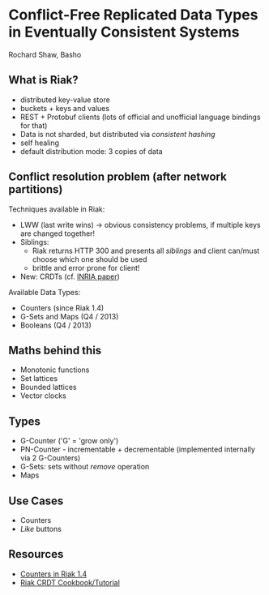 Conflict-Free Replicated Data Types in Eventually Consistent Systems
====================================================================
Rochard Shaw, Basho

What is Riak?
-------------
* distributed key-value store
* buckets + keys and values
* REST + Protobuf clients (lots of official and unofficial language bindings for that)
* Data is not sharded, but distributed via *consistent hashing*
* self healing
* default distribution mode: 3 copies of data

Conflict resolution problem (after network partitions)
------------------------------------------------------
Techniques available in Riak:

* LWW (last write wins) -> obvious consistency problems, if multiple keys are changed together!
* Siblings:
  - Riak returns HTTP 300 and presents all *siblings* and client can/must choose which one should be used
  - brittle and error prone for client!
* New: CRDTs (cf. [INRIA paper][inria])

Available Data Types:

* Counters (since Riak 1.4)
* G-Sets and Maps (Q4 / 2013)
* Booleans (Q4 / 2013)

Maths behind this
-----------------
* Monotonic functions
* Set lattices
* Bounded lattices
* Vector clocks

Types
------

* G-Counter ('G' = 'grow only')
* PN-Counter - incrementable + decrementable (implemented internally via 2 G-Counters)
* G-Sets: sets without *remove* operation
* Maps

Use Cases
---------
* Counters
* *Like* buttons

Resources
---------
* [Counters in Riak 1.4](http://basho.com/counters-in-riak-1-4/)
* [Riak CRDT Cookbook/Tutorial](https://github.com/basho/riak_crdt_cookbook)


[inria]: http://hal.upmc.fr/docs/00/55/55/88/PDF/techreport.pdf


